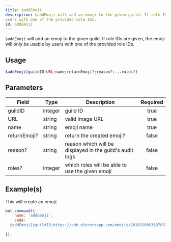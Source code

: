 ```yaml
---
title: $addEmoji
description: $addEmoji will add an emoji to the given guild. If role IDs are given, the emoji will only be usable by
users with one of the provided role IDs.
id: addEmoji
---
```


`$addEmoji` will add an emoji to the given guild. If role IDs are given, the emoji will only be usable by users with one
of the provided role IDs.

## Usage

```php
$addEmoji[guildID;URL;name;returnEmoji?;reason?;...roles?]
```

## Parameters

| Field        | Type    | Description                                              | Required |
| ------------ | ------- | -------------------------------------------------------- | :------: |
| guildID      | integer | guild ID                                                 |   true   |
| URL          | string  | valid image URL                                          |   true   |
| name         | string  | emoji name                                               |   true   |
| returnEmoji? | string  | return the created emoji?                                |  false   |
| reason?      | string  | reason which will be displayed in the guild's audit logs |  false   |
| roles?       | integer | which roles will be able to use the given emoji          |  false   |

## Example(s)

This will create an emoji:

```javascript
bot.command({
    name: 'addEmoji',
    code: `
  $addEmoji[$guildID;https://cdn.discordapp.com/emojis/1010320053687832586.webp?size=96&quality=lossless;leref;false]
  `
});
```
